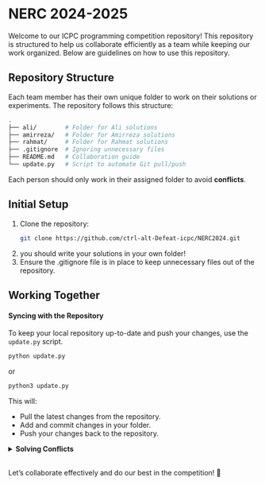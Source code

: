 # NERC 2024-2025
Welcome to our ICPC programming competition repository! This repository is structured to help us collaborate efficiently as a team while keeping our work organized. Below are guidelines on how to use this repository.

## Repository Structure
Each team member has their own unique folder to work on their solutions or experiments. The repository follows this structure:
```bash
.
├── ali/        # Folder for Ali solutions
├── amirreza/   # Folder for Amirreza solutions
├── rahmat/     # Folder for Rahmat solutions
├── .gitignore  # Ignoring unnecessary files
├── README.md   # Collaboration guide
└── update.py   # Script to automate Git pull/push
```

Each person should only work in their assigned folder to avoid **conflicts**.

## Initial Setup
1. Clone the repository:
    ```bash
    git clone https://github.com/ctrl-alt-Defeat-icpc/NERC2024.git
    ```
2. you should write your solutions in your own folder!
3. Ensure the .gitignore file is in place to keep unnecessary files out of the repository.

## Working Together
#### Syncing with the Repository
To keep your local repository up-to-date and push your changes, use the `update.py` script.
```bash
python update.py
```
or
```bash
python3 update.py
```

This will:
* Pull the latest changes from the repository.
* Add and commit changes in your folder.
* Push your changes back to the repository.

<details><summary><strong>Solving Conflicts</strong></summary>

If you encounter merge conflicts:
1. Identify the conflicting files in the Git output.
2. Open the files and manually resolve the conflicts.
3. After resolving conflicts:
```bash
python update.py
```

</details><br>

Let’s collaborate effectively and do our best in the competition! 🎉